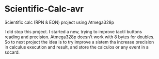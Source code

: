 # Scientific-Calc-avr
Scientific calc (RPN &amp; EQN) project using Atmega328p

I did stop this project. I started a new, trying to improve tactil buttons reading and precision.
Atmega328p doesn't work with 8 bytes for doubles. So to next project the idea is to try improve a sistem tha increase precision in calculus execution and result, and store the calculos or any event in a sdcard.
